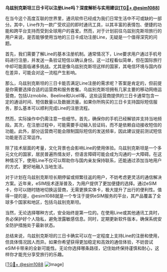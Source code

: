 **乌兹别克斯坦三日卡可以注册Line吗？深度解析与实用建议[[TG💪+ @esim1088](https://t.me/s/esim1088)]**

在当今这个高度互联的世界里，通讯软件已经成为我们日常生活中不可或缺的一部分。其中，Line作为一款广受欢迎的即时通讯工具，以其丰富的表情包、便捷的功能和跨平台支持而受到全球用户的喜爱。然而，对于计划前往乌兹别克斯坦旅行的用户来说，是否能够使用当地的三日卡成功注册Line，无疑是一个值得深究的问题。

首先，我们需要了解Line的基本注册机制。通常情况下，Line要求用户通过手机号码进行注册，并发送一条验证短信以确认身份。这一过程看似简单，但在国际旅行中却可能面临诸多挑战。尤其是像乌兹别克斯坦这样的国家，其电信环境与国内存在差异，可能会对这一流程产生影响。

那么，乌兹别克斯坦的三日卡能否满足Line注册的需求呢？答案是肯定的，但前提是你需要选择合适的运营商和服务套餐。乌兹别克斯坦拥有几家主要的移动网络运营商，包括Uzmobile、Beeline和Ucell等。这些运营商提供的三日卡通常包含一定的通话时间、短信数量以及数据流量。如果你所购买的三日卡支持国际短信服务，那么基本可以顺利完成Line的注册流程。

然而，实际操作中仍需注意一些细节。首先，确保你的手机已经解锁并支持当地频段。其次，在注册过程中，可能需要手动输入验证码，而不是依赖自动接收短信的功能。此外，部分运营商可能会限制国际短信的发送频率，因此建议提前测试短信功能是否正常运作。

除了技术层面的考量，文化背景也会影响Line的使用体验。乌兹别克斯坦是一个多元文化的国家，居民普遍热情友好，但语言障碍可能会成为沟通的一大障碍。在这种情况下，使用Line不仅可以帮助你与国内亲友保持联系，还能通过添加当地用户的方式，更好地融入当地生活。

对于计划在乌兹别克斯坦长期停留或频繁往返的用户，不妨考虑更灵活的通信解决方案。近年来，eSIM技术逐渐普及，为用户提供了更加便捷的选择。通过eSIM卡，你可以随时随地切换运营商，无需更换实体卡，极大提升了出行的便利性。值得一提的是，@esim1088就是一个专注于提供eSIM服务的平台，其产品覆盖了全球多个国家和地区，包括乌兹别克斯坦。

当然，无论选择哪种方式，安全始终是第一位的。在使用Line或其他通讯工具时，务必保护好个人隐私，避免泄露敏感信息。同时，定期更新软件版本，确保系统安全防护措施处于最新状态。

总结来说，乌兹别克斯坦的三日卡确实可以在一定程度上支持Line的注册和使用，但具体情况因人而异。如果你希望获得更加稳定和高效的通信体验，不妨尝试eSIM卡带来的全新可能性。无论你选择哪条路径，记住始终保持谨慎和耐心，这样你才能充分享受旅行的乐趣。

[[TG💪+ @esim1088](https://t.me/s/esim1088) ![Image](https://i.postimg.cc/4NQfJmqS/Snipaste-2025-05-13-00-14-12.png)]